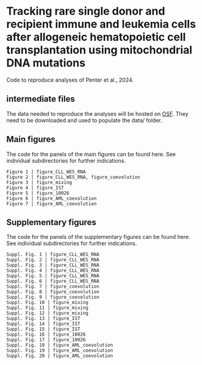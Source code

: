 # Tracking rare single donor and recipient immune and leukemia cells after allogeneic hematopoietic cell transplantation using mitochondrial DNA mutations

Code to reproduce analyses of Penter et al., 2024.

## intermediate files 

The data needed to reproduce the analyses will be hosted on [OSF](https://osf.io/). They need to be downloaded and used to populate the data/ folder. 

## Main figures

The code for the panels of the main figures can be found here. See individual subdirectories for further indications. 

```
Figure 1 | figure_CLL_WES_RNA
Figure 2 | figure_CLL_WES_RNA, figure_coevolution
Figure 3 | figure_mixing
Figure 4 | figure_IST
Figure 5 | figure_10026
Figure 6 | figure_AML_coevolution
Figure 7 | figure_AML_coevolution
```

## Supplementary figures

The code for the panels of the supplementary figures can be found here. See individual subdirectories for further indications. 

```
Suppl. Fig. 1 | figure_CLL_WES_RNA
Suppl. Fig. 2 | figure_CLL_WES_RNA
Suppl. Fig. 3 | figure_CLL_WES_RNA
Suppl. Fig. 4 | figure_CLL_WES_RNA
Suppl. Fig. 5 | figure_CLL_WES_RNA
Suppl. Fig. 6 | figure_CLL_WES_RNA
Suppl. Fig. 7 | figure_coevolution
Suppl. Fig. 8 | figure_coevolution
Suppl. Fig. 9 | figure_coevolution
Suppl. Fig. 10 | figure_mixing
Suppl. Fig. 11 | figure_mixing
Suppl. Fig. 12 | figure_mixing
Suppl. Fig. 13 | figure_IST
Suppl. Fig. 14 | figure_IST
Suppl. Fig. 15 | figure_IST
Suppl. Fig. 16 | figure_10026
Suppl. Fig. 17 | figure_10026
Suppl. Fig. 18 | figure_AML_coevolution
Suppl. Fig. 19 | figure_AML_coevolution
Suppl. Fig. 20 | figure_AML_coevolution
```
